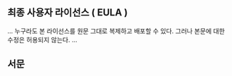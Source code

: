 ## 최종 사용자 라이선스 ( EULA )
...
누구라도 본 라이선스를 원문 그대로 복제하고 배포할 수 있다. 그러나 본문에 대한 수정은 허용되지 않는다.
...


## 서문

